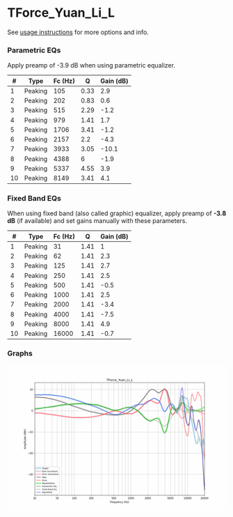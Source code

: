 # TForce_Yuan_Li_L
See [usage instructions](https://github.com/jaakkopasanen/AutoEq#usage) for more options and info.

### Parametric EQs
Apply preamp of -3.9 dB when using parametric equalizer.

|   # | Type    |   Fc (Hz) |    Q |   Gain (dB) |
|-----|---------|-----------|------|-------------|
|   1 | Peaking |       105 | 0.33 |         2.9 |
|   2 | Peaking |       202 | 0.83 |         0.6 |
|   3 | Peaking |       515 | 2.29 |        -1.2 |
|   4 | Peaking |       979 | 1.41 |         1.7 |
|   5 | Peaking |      1706 | 3.41 |        -1.2 |
|   6 | Peaking |      2157 | 2.2  |        -4.3 |
|   7 | Peaking |      3933 | 3.05 |       -10.1 |
|   8 | Peaking |      4388 | 6    |        -1.9 |
|   9 | Peaking |      5337 | 4.55 |         3.9 |
|  10 | Peaking |      8149 | 3.41 |         4.1 |

### Fixed Band EQs
When using fixed band (also called graphic) equalizer, apply preamp of **-3.8 dB** (if available) and set gains manually with these parameters.

|   # | Type    |   Fc (Hz) |    Q |   Gain (dB) |
|-----|---------|-----------|------|-------------|
|   1 | Peaking |        31 | 1.41 |         1   |
|   2 | Peaking |        62 | 1.41 |         2.3 |
|   3 | Peaking |       125 | 1.41 |         2.7 |
|   4 | Peaking |       250 | 1.41 |         2.5 |
|   5 | Peaking |       500 | 1.41 |        -0.5 |
|   6 | Peaking |      1000 | 1.41 |         2.5 |
|   7 | Peaking |      2000 | 1.41 |        -3.4 |
|   8 | Peaking |      4000 | 1.41 |        -7.5 |
|   9 | Peaking |      8000 | 1.41 |         4.9 |
|  10 | Peaking |     16000 | 1.41 |        -0.7 |

### Graphs
![](./TForce_Yuan_Li_L.png)

